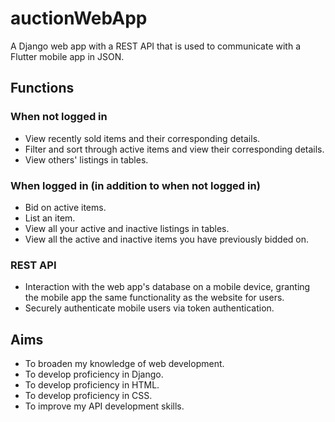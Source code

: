 # auctionWebApp
A Django web app with a REST API that is used to communicate with a Flutter mobile app in JSON.

## Functions
### When not logged in
- View recently sold items and their corresponding details.
- Filter and sort through active items and view their corresponding details.
- View others' listings in tables.

### When logged in (in addition to when not logged in)
- Bid on active items.
- List an item.
- View all your active and inactive listings in tables.
- View all the active and inactive items you have previously bidded on.

### REST API
- Interaction with the web app's database on a mobile device, granting the mobile app the same functionality as the website for users.
- Securely authenticate mobile users via token authentication.

## Aims
- To broaden my knowledge of web development.
- To develop proficiency in Django.
- To develop proficiency in HTML.
- To develop proficiency in CSS.
- To improve my API development skills.
